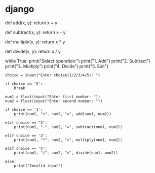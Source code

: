 # django
def add(x, y):
    return x + y

def subtract(x, y):
    return x - y

def multiply(x, y):
    return x * y

def divide(x, y):
    return x / y

while True:
    print("Select operation:")
    print("1. Add")
    print("2. Subtract")
    print("3. Multiply")
    print("4. Divide")
    print("5. Exit")

    choice = input("Enter choice(1/2/3/4/5): ")

    if choice == '5':
        break

    num1 = float(input("Enter first number: "))
    num2 = float(input("Enter second number: "))

    if choice == '1':
        print(num1, "+", num2, "=", add(num1, num2))

    elif choice == '2':
        print(num1, "-", num2, "=", subtract(num1, num2))

    elif choice == '3':
        print(num1, "*", num2, "=", multiply(num1, num2))

    elif choice == '4':
        print(num1, "/", num2, "=", divide(num1, num2))

    else:
        print("Invalid input")
